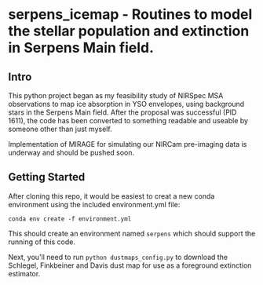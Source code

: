 # serpens_icemap - Routines to model the stellar population and extinction in Serpens Main field.

## Intro
This python project began as my feasibility study of NIRSpec MSA observations to map ice absorption in YSO envelopes, using background stars in the Serpens Main field. After the proposal was successful (PID 1611), the code has been converted to something readable and useable by someone other than just myself. 

Implementation of MIRAGE for simulating our NIRCam pre-imaging data is underway and should be pushed soon.

## Getting Started
After cloning this repo, it would be easiest to creat a new conda environment using the included environment.yml file:

```
conda env create -f environment.yml
```

This should create an environment named `serpens` which should support the running of this code.

Next, you'll need to run `python dustmaps_config.py` to download the Schlegel, Finkbeiner and Davis dust map for use as a foreground extinction estimator.
